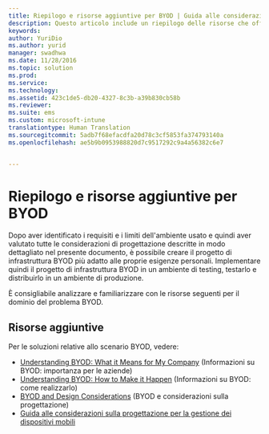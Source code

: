 ```yaml
---
title: Riepilogo e risorse aggiuntive per BYOD | Guida alle considerazioni sulla progettazione per BYOD
description: Questo articolo include un riepilogo delle risorse che offrono dettagli sulle soluzioni relative a uno scenario Bring Your Own Device (BYOD).
keywords: 
author: YuriDio
ms.author: yurid
manager: swadhwa
ms.date: 11/28/2016
ms.topic: solution
ms.prod: 
ms.service: 
ms.technology: 
ms.assetid: 423c1de5-db20-4327-8c3b-a39b830cb58b
ms.reviewer: 
ms.suite: ems
ms.custom: microsoft-intune
translationtype: Human Translation
ms.sourcegitcommit: 5adb7f68efacdfa20d78c3cf5853fa374793140a
ms.openlocfilehash: ae5b9b0953988820d7c9517292c9a4a56382c6e7


---
```


# <a name="byod-summary-and-additional-resources"></a>Riepilogo e risorse aggiuntive per BYOD

Dopo aver identificato i requisiti e i limiti dell'ambiente usato e quindi aver valutato tutte le considerazioni di progettazione descritte in modo dettagliato nel presente documento, è possibile creare il progetto di infrastruttura BYOD più adatto alle proprie esigenze personali. Implementare quindi il progetto di infrastruttura BYOD in un ambiente di testing, testarlo e distribuirlo in un ambiente di produzione.
 
È consigliabile analizzare e familiarizzare con le risorse seguenti per il dominio del problema BYOD.

## <a name="additional-resources"></a>Risorse aggiuntive

Per le soluzioni relative allo scenario BYOD, vedere:

- [Understanding BYOD: What it Means for My Company](https://channel9.msdn.com/Shows/TechNet+Radio/TechNet-Radio-Part-1-Understanding-BYOD-What-it-Means-for-My-Company) (Informazioni su BYOD: importanza per le aziende)
- [Understanding BYOD: How to Make it Happen](https://channel9.msdn.com/Shows/TechNet+Radio/TechNet-Radio-Part-2-Understanding-BYOD-How-to-Make-it-Happen) (Informazioni su BYOD: come realizzarlo)
- [BYOD and Design Considerations](https://channel9.msdn.com/Shows/TechNet+Radio/TechNet-Radio-Part-3-BYOD-and-Design-Considerations) (BYOD e considerazioni sulla progettazione)
- [Guida alle considerazioni sulla progettazione per la gestione dei dispositivi mobili](http://aka.ms/mdmdcg)





<!--HONumber=Nov16_HO4-->


